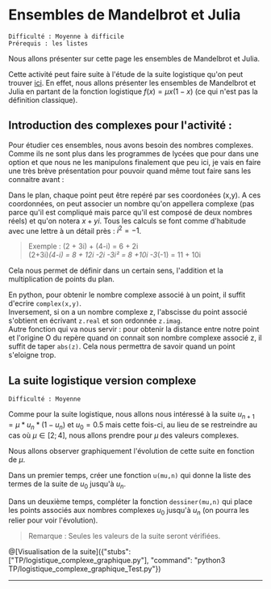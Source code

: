 # Ensembles de Mandelbrot et Julia
`Difficulté : Moyenne à difficile`  
`Prérequis : les listes`

Nous allons présenter sur cette page les ensembles de Mandelbrot et Julia. 

Cette activité peut faire suite à l'étude de la suite logistique qu'on peut trouver [ici](https://tech.io/playgrounds/17176/recueil-dexercices-pour-apprendre-python-au-lycee/suite-logistique-et-chaos). En effet, nous allons présenter les ensembles de Mandelbrot et Julia en partant de la fonction logistique $`f(x)=\mu x(1-x)`$ (ce qui n'est pas la définition classique).

## Introduction des complexes pour l'activité :

Pour étudier ces ensembles, nous avons besoin des nombres complexes. Comme ils ne sont plus dans les programmes de lycées que pour dans une option et que nous ne les manipulons finalement que peu ici, je vais en faire une très brève présentation pour pouvoir quand même tout faire sans les connaitre avant :

Dans le plan, chaque point peut être repéré par ses coordonées (x,y). A ces coordonnées, on peut associer un nombre qu'on appellera complexe (pas parce qu'il est compliqué mais parce qu'il est composé de deux nombres réels) et qu'on notera $`x + yi`$. Tous les calculs se font comme d'habitude avec une lettre à un détail près : $`i^2 = -1`$.

> Exemple : (2 + 3i) + (4-i) = 6 + 2i  
(2+3i)*(4-i) = 8 + 12i -2i -3i² = 8 +10i -3*(-1) = 11 + 10i

Cela nous permet de définir dans un certain sens, l'addition et la multiplication de points du plan.

En python, pour obtenir le nombre complexe associé à un point, il suffit d'ecrire `complex(x,y)`.  
Inversement, si on a un nombre complexe z, l'abscisse du point associé s'obtient en écrivant `z.real` et son ordonnée `z.imag`.  
Autre fonction qui va nous servir : pour obtenir la distance entre notre point et l'origine O du repère quand on connait son nombre complexe associé z, il suffit de taper `abs(z)`. Cela nous permettra de savoir quand un point s'eloigne trop.


## La suite logistique version complexe
`Difficulté : Moyenne`

Comme pour la suite logistique, nous allons nous intéressé à la suite $`u_{n+1} = \mu * u_n * (1-u_n)`$ et $`u_0=0.5`$ mais cette fois-ci, au lieu de se restreindre au cas où $`\mu\in [2;4]`$, nous allons prendre pour $`\mu`$ des valeurs complexes.

Nous allons observer graphiquement l'évolution de cette suite en fonction de $`\mu`$.

Dans un premier temps, créer une fonction `u(mu,n)` qui donne la liste des termes de la suite de $`u_0`$ jusqu'à $`u_n`$.

Dans un deuxième temps, compléter la fonction `dessiner(mu,n)` qui place les points associés aux nombres complexes $`u_0`$ jusqu'à $`u_n`$ (on pourra les relier pour voir l'évolution).

> Remarque : Seules les valeurs de la suite seront vérifiées.

@[Visualisation de la suite]({"stubs": ["TP/logistique_complexe_graphique.py"], "command": "python3 TP/logistique_complexe_graphique_Test.py"})

---



